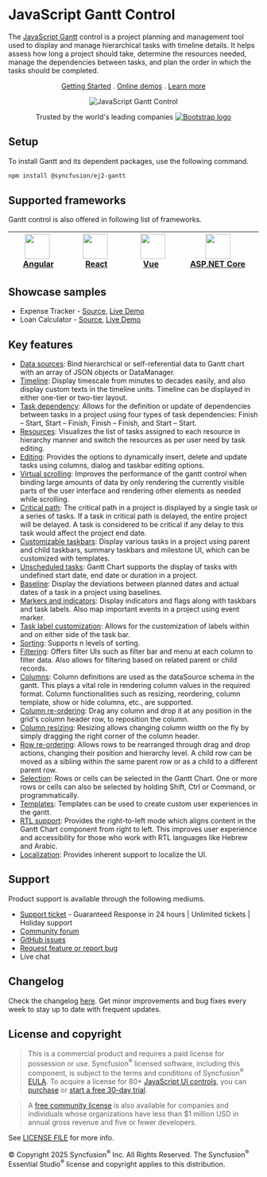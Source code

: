 # JavaScript Gantt Control

The [JavaScript Gantt](https://www.syncfusion.com/javascript-ui-controls/js-gantt-chart?utm_source=npm&utm_medium=listing&utm_campaign=javascript-gantt-npm) control is a project planning and management tool used to display and manage hierarchical tasks with timeline details. It helps assess how long a project should take, determine the resources needed, manage the dependencies between tasks, and plan the order in which the tasks should be completed.
<p align="center">
  <a href="https://ej2.syncfusion.com/documentation/gantt/getting-started/?utm_source=npm&utm_medium=listing&utm_campaign=javascript-gantt-npm">Getting Started</a> .
  <a href="https://ej2.syncfusion.com/demos/?utm_source=npm&utm_medium=listing&utm_campaign=javascript-gantt-npm#/material/gantt/default.html">Online demos</a> .
  <a href="https://www.syncfusion.com/javascript-ui-controls/js-gantt-chart?utm_source=npm&utm_medium=listing&utm_campaign=javascript-gantt-npm">Learn more</a>
</p>

<p align="center">
<img alt="JavaScript Gantt Control" src="https://raw.githubusercontent.com/SyncfusionExamples/nuget-img/master/javascript/javascript-gantt-chart.png"> </p>

<p align="center">
Trusted by the world's leading companies
  <a href="https://www.syncfusion.com">
    <img src="https://raw.githubusercontent.com/SyncfusionExamples/nuget-img/master/syncfusion/syncfusion-trusted-companies.webp" alt="Bootstrap logo">
  </a>
</p>

## Setup

To install Gantt and its dependent packages, use the following command.

```sh
npm install @syncfusion/ej2-gantt
```

## Supported frameworks

Gantt control is also offered in following list of frameworks.

| [<img src="https://ej2.syncfusion.com/github/images/angular-new.svg" height="50" />](https://www.syncfusion.com/angular-ui-components?utm_medium=listing&utm_source=github)<br/>&nbsp;&nbsp;&nbsp;&nbsp;&nbsp;[Angular](https://www.syncfusion.com/angular-ui-components?utm_medium=listing&utm_source=github)&nbsp;&nbsp;&nbsp;&nbsp; | [<img src="https://ej2.syncfusion.com/github/images/react.svg"  height="50" />](https://www.syncfusion.com/react-ui-components?utm_medium=listing&utm_source=github)<br/>&nbsp;&nbsp;&nbsp;&nbsp;&nbsp;&nbsp;&nbsp;[React](https://www.syncfusion.com/react-ui-components?utm_medium=listing&utm_source=github)&nbsp;&nbsp;&nbsp;&nbsp;&nbsp;&nbsp; | [<img src="https://ej2.syncfusion.com/github/images/vue.svg" height="50" />](https://www.syncfusion.com/vue-ui-components?utm_medium=listing&utm_source=github)<br/>&nbsp;&nbsp;&nbsp;&nbsp;&nbsp;&nbsp;&nbsp;[Vue](https://www.syncfusion.com/vue-ui-components?utm_medium=listing&utm_source=github)&nbsp;&nbsp;&nbsp;&nbsp;&nbsp;&nbsp;&nbsp;&nbsp;&nbsp; | [<img src="https://ej2.syncfusion.com/github/images/netcore.svg" height="50" />](https://www.syncfusion.com/aspnet-core-ui-controls?utm_medium=listing&utm_source=github)<br/>&nbsp;&nbsp;[ASP.NET&nbsp;Core](https://www.syncfusion.com/aspnet-core-ui-controls?utm_medium=listing&utm_source=github)&nbsp;&nbsp; | [<img src="https://ej2.syncfusion.com/github/images/netmvc.svg" height="50" />](https://www.syncfusion.com/aspnet-mvc-ui-controls?utm_medium=listing&utm_source=github)<br/>&nbsp;&nbsp;[ASP.NET&nbsp;MVC](https://www.syncfusion.com/aspnet-mvc-ui-controls?utm_medium=listing&utm_source=github)&nbsp;&nbsp; | 
| :-----: | :-----: | :-----: | :-----: | :-----: |

## Showcase samples

* Expense Tracker - [Source](https://github.com/syncfusion/ej2-sample-ts-expensetracker?utm_source=npm&utm_medium=listing&utm_campaign=javascript-gantt-npm), [Live Demo](https://ej2.syncfusion.com/showcase/typescript/expensetracker/?utm_source=npm&utm_medium=listing&utm_campaign=javascript-gantt-npm#/dashboard)
* Loan Calculator - [Source](https://github.com/syncfusion/ej2-sample-ts-loancalculator), [Live Demo](https://ej2.syncfusion.com/showcase/typescript/loancalculator/?utm_source=npm&utm_medium=listing&utm_campaign=javascript-gantt-npm)

## Key features

* [Data sources](https://ej2.syncfusion.com/demos/?utm_source=npm&utm_campaign=javascript-gantt-npm#/bootstrap5/gantt/local-data.html): Bind hierarchical or self-referential data to Gantt chart with an array of JSON objects or DataManager.
* [Timeline](https://ej2.syncfusion.com/demos/?utm_source=npm&utm_campaign=javascript-gantt-npm#/bootstrap5/gantt/timeline.html): Display timescale from minutes to decades easily, and also display custom texts in the timeline units. Timeline can be displayed in either one-tier or two-tier layout.
* [Task dependency](https://ej2.syncfusion.com/demos/?utm_source=npm&utm_campaign=javascript-gantt-npm#/bootstrap5/gantt/editing.html): Allows for the definition or update of dependencies between tasks in a project using four types of task dependencies: Finish – Start, Start – Finish, Finish – Finish, and Start – Start.
* [Resources](https://ej2.syncfusion.com/demos/?utm_source=npm&utm_campaign=javascript-gantt-npm#/bootstrap5/gantt/resource-view.html): Visualizes the list of tasks assigned to each resource in hierarchy manner and switch the resources as per user need by task editing.
* [Editing](https://ej2.syncfusion.com/demos/?utm_source=npm&utm_campaign=javascript-gantt-npm#/bootstrap5/gantt/editing.html): Provides the options to dynamically insert, delete and update tasks using columns, dialog and taskbar editing options.
* [Virtual scrolling](https://ej2.syncfusion.com/demos/?utm_source=npm&utm_campaign=javascript-gantt-npm#/bootstrap5/gantt/virtual-scroll.html): Improves the performance of the gantt control when binding large amounts of data by only rendering the currently visible parts of the user interface and rendering other elements as needed while scrolling.
* [Critical path](https://ej2.syncfusion.com/demos/?utm_source=npm&utm_campaign=javascript-gantt-npm#/bootstrap5/gantt/critical-path.html): The critical path in a project is displayed by a single task or a series of tasks. If a task in critical path is delayed, the entire project will be delayed. A task is considered to be critical if any delay to this task would affect the project end date.
* [Customizable taskbars](https://ej2.syncfusion.com/demos/?utm_source=npm&utm_campaign=javascript-gantt-npm#/bootstrap5/gantt/taskbar-template.html): Display various tasks in a project using parent and child taskbars, summary taskbars and milestone UI, which can be customized with templates.
* [Unscheduled tasks](https://ej2.syncfusion.com/demos/?utm_source=npm&utm_campaign=javascript-gantt-npm#/bootstrap5/gantt/unscheduled-tasks.html): Gantt Chart supports the display of tasks with undefined start date, end date or duration in a project.
* [Baseline](https://ej2.syncfusion.com/demos/?utm_source=npm&utm_campaign=javascript-gantt-npm#/bootstrap5/gantt/baseline.html): Display the deviations between planned dates and actual dates of a task in a project using baselines.
* [Markers and indicators](https://ej2.syncfusion.com/demos/?utm_source=npm&utm_campaign=javascript-gantt-npm#/bootstrap5/gantt/event-markers.html): Display indicators and flags along with taskbars and task labels. Also map important events in a project using event marker.
* [Task label customization](https://ej2.syncfusion.com/demos/?utm_source=npm&utm_campaign=javascript-gantt-npm#/bootstrap5/gantt/tasklabel-template.html): Allows for the customization of labels within and on either side of the task bar.
* [Sorting](https://ej2.syncfusion.com/demos/?utm_source=npm&utm_campaign=javascript-gantt-npm#/bootstrap5/gantt/sorting-api.html): Supports n levels of sorting.
* [Filtering](https://ej2.syncfusion.com/demos/?utm_source=npm&utm_campaign=javascript-gantt-npm#/bootstrap5/gantt/filtering.html): Offers filter UIs such as filter bar and menu at each column to filter data. Also allows for filtering based on related parent or child records.
* [Columns](https://ej2.syncfusion.com/demos/?utm_source=npm&utm_campaign=javascript-gantt-npm#/bootstrap5/gantt/column-menu.html): Column definitions are used as the dataSource schema in the gantt. This plays a vital role in rendering column values in the required format. Column functionalities such as resizing, reordering, column template, show or hide columns, etc., are supported.
* [Column re-ordering](https://ej2.syncfusion.com/demos/?utm_source=npm&utm_campaign=javascript-gantt-npm#/bootstrap5/gantt/reorder.html): Drag any column and drop it at any position in the grid's column header row, to reposition the column.
* [Column resizing](https://ej2.syncfusion.com/demos/?utm_source=npm&utm_campaign=javascript-gantt-npm#/bootstrap5/gantt/resizing.html): Resizing allows changing column width on the fly by simply dragging the right corner of the column header.
* [Row re-ordering](https://ej2.syncfusion.com/demos/?utm_source=npm&utm_campaign=javascript-gantt-npm#/bootstrap5/gantt/drag-and-drop.html): Allows rows to be rearranged through drag and drop actions, changing their position and hierarchy level. A child row can be moved as a sibling within the same parent row or as a child to a different parent row.
* [Selection](https://ej2.syncfusion.com/demos/?utm_source=npm&utm_campaign=javascript-gantt-npm#/bootstrap5/gantt/selection.html): Rows or cells can be selected in the Gantt Chart. One or more rows or cells can also be selected by holding Shift, Ctrl or Command, or programmatically.
* [Templates](https://ej2.syncfusion.com/demos/?utm_source=npm&utm_campaign=javascript-gantt-npm#/bootstrap5/gantt/column-template.html): Templates can be used to create custom user experiences in the gantt.
* [RTL support](https://ej2.syncfusion.com/documentation/gantt/global-local/#right-to-left-rtl): Provides the right-to-left mode which aligns content in the Gantt Chart component from right to left. This improves user experience and accessibility for those who work with RTL languages like Hebrew and Arabic.
* [Localization](https://ej2.syncfusion.com/documentation/gantt/global-local/#localization): Provides inherent support to localize the UI.

## Support

Product support is available through the following mediums.

* [Support ticket](https://support.syncfusion.com/support/tickets/create) - Guaranteed Response in 24 hours | Unlimited tickets | Holiday support
* [Community forum](https://www.syncfusion.com/forums/essential-js2?utm_source=npm&utm_medium=listing&utm_campaign=javascript-gantt-npm)
* [GitHub issues](https://github.com/syncfusion/ej2-javascript-ui-controls/issues/new)
* [Request feature or report bug](https://www.syncfusion.com/feedback/javascript?utm_source=npm&utm_medium=listing&utm_campaign=javascript-gantt-npm)
* Live chat

## Changelog

Check the changelog [here](https://github.com/syncfusion/ej2-javascript-ui-controls/blob/master/controls/gantt/CHANGELOG.md?utm_source=npm&utm_campaign=gantt). Get minor improvements and bug fixes every week to stay up to date with frequent updates.

## License and copyright

> This is a commercial product and requires a paid license for possession or use. Syncfusion<sup>®</sup> licensed software, including this component, is subject to the terms and conditions of Syncfusion<sup>®</sup> [EULA](https://www.syncfusion.com/eula/es/). To acquire a license for 80+ [JavaScript UI controls](https://www.syncfusion.com/javascript-ui-controls), you can [purchase](https://www.syncfusion.com/sales/products) or [start a free 30-day trial](https://www.syncfusion.com/account/manage-trials/start-trials).

> A [free community license](https://www.syncfusion.com/products/communitylicense) is also available for companies and individuals whose organizations have less than $1 million USD in annual gross revenue and five or fewer developers.

See [LICENSE FILE](https://github.com/syncfusion/ej2-javascript-ui-controls/blob/master/license?utm_source=npm&utm_campaign=gantt) for more info.

© Copyright 2025 Syncfusion<sup>®</sup> Inc. All Rights Reserved. The Syncfusion<sup>®</sup> Essential Studio<sup>®</sup> license and copyright applies to this distribution.